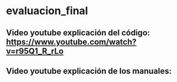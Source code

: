 # evaluacion_final
Video youtube explicación del código: https://www.youtube.com/watch?v=r95Q1_R_rLo
--
Video youtube explicación de los manuales: 
--
